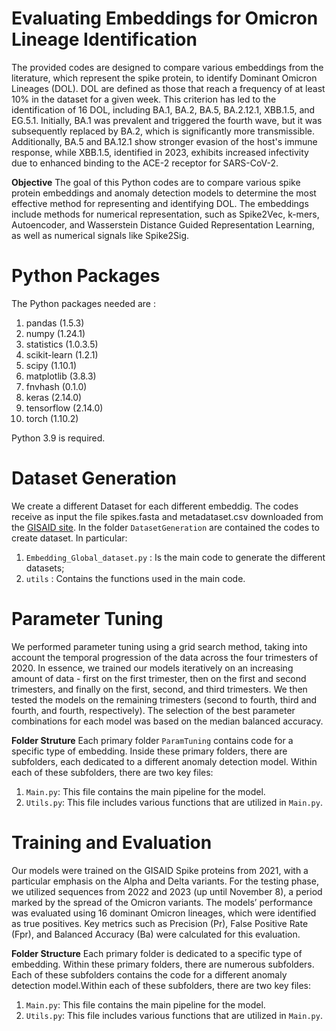 # Evaluating Embeddings for Omicron Lineage Identification
The provided codes are designed to compare various embeddings from the literature, which represent the spike protein, to identify Dominant Omicron Lineages (DOL). DOL are defined as those that reach a frequency of at least 10% in the dataset for a given week. This criterion has led to the identification of 16 DOL, including BA.1, BA.2, BA.5, BA.2.12.1, XBB.1.5, and EG.5.1. Initially, BA.1 was prevalent and triggered the fourth wave, but it was subsequently replaced by BA.2, which is significantly more transmissible. Additionally, BA.5 and BA.12.1 show stronger evasion of the host's immune response, while XBB.1.5, identified in 2023, exhibits increased infectivity due to enhanced binding to the ACE-2 receptor for SARS-CoV-2.

**Objective**
The goal of this Python codes are to compare various spike protein embeddings and anomaly detection models to determine the most effective method for representing and identifying DOL. The embeddings include methods for numerical representation, such as Spike2Vec, k-mers, Autoencoder, and Wasserstein Distance Guided Representation Learning, as well as numerical signals like Spike2Sig.

# Python Packages
The Python packages needed are : 
1. pandas (1.5.3)
2. numpy (1.24.1)
3. statistics (1.0.3.5)
4. scikit-learn (1.2.1)
5. scipy (1.10.1)
6. matplotlib (3.8.3)
7. fnvhash (0.1.0)
8. keras (2.14.0)
9. tensorflow (2.14.0)
10. torch (1.10.2)


Python 3.9 is required.

# Dataset Generation
We create a different Dataset for each different embeddig. The codes receive as input the file spikes.fasta and metadataset.csv downloaded from the [GISAID site](https://gisaid.org). In the folder <code>DatasetGeneration</code> are contained the codes to create dataset. In particular:
1. <code>Embedding_Global_dataset.py</code> : Is the main code to generate the different datasets;
2. <code>utils</code> : Contains the functions used in the main code.

# Parameter Tuning 
We performed parameter tuning using a grid search method, taking into account the temporal progression of the data across the four trimesters of 2020. In essence, we trained our models iteratively on an increasing amount of data - first on the first trimester, then on the first and second trimesters, and finally on the first, second, and third trimesters. We then tested the models on the remaining trimesters (second to fourth, third and fourth, and fourth, respectively). The selection of the best parameter combinations for each model was based on the median balanced accuracy.

**Folder Struture**
Each primary folder <code>ParamTuning</code> contains code for a specific type of embedding. Inside these primary folders, there are subfolders, each dedicated to a different anomaly detection model. Within each of these subfolders, there are two key files:

1. <code>Main.py</code>: This file contains the main pipeline for the model.
2. <code>Utils.py</code>: This file includes various functions that are utilized in <code>Main.py</code>.

# Training and Evaluation
Our models were trained on the GISAID Spike proteins from 2021, with a particular emphasis on the Alpha and Delta variants. For the testing phase, we utilized sequences from 2022 and 2023 (up until November 8), a period marked by the spread of the Omicron variants. The models’ performance was evaluated using 16 dominant Omicron lineages, which were identified as true positives. Key metrics such as Precision (Pr), False Positive Rate (Fpr), and Balanced Accuracy (Ba) were calculated for this evaluation.

**Folder Structure**
Each primary folder is dedicated to a specific type of embedding. Within these primary folders, there are numerous subfolders. Each of these subfolders contains the code for a different anomaly detection model.Within each of these subfolders, there are two key files:

1. <code>Main.py</code>: This file contains the main pipeline for the model.
2. <code>Utils.py</code>: This file includes various functions that are utilized in <code>Main.py</code>.





